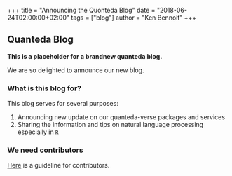 +++
title = "Announcing the Quonteda Blog"
date = "2018-06-24T02:00:00+02:00"
tags = ["blog"]
author = "Ken Bennoit"
+++



## Quanteda Blog

**This is a placeholder for a brandnew quanteda blog.**

We are so delighted to announce our new blog.

### What is this blog for?

This blog serves for several purposes:

1. Announcing new update on our quanteda-verse packages and services
2. Sharing the information and tips on natural language processing especially in `R`

### We need contributors

[Here](**) is a guideline for contributors.
